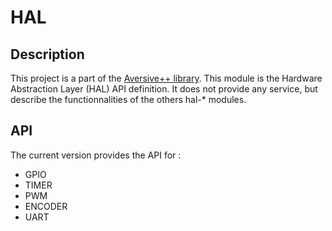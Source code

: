 # HAL

## Description

This project is a part of the [Aversive++ library](https://github.com/AversivePlusPlus/AversivePlusPlus).
This module is the Hardware Abstraction Layer (HAL) API definition.
It does not provide any service, but describe the functionnalities of the others hal-* modules.

## API

The current version provides the API for :

 - GPIO
 - TIMER
 - PWM
 - ENCODER
 - UART